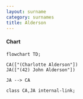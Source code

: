 ```yaml
---
layout: surname
category: surnames
title: Alderson
---
```


#### Chart

```mermaid
flowchart TD;

CA(["(Charlotte Alderson"])
JA(["(42) John Alderson"])

JA --> CA

class CA,JA internal-link;

```
